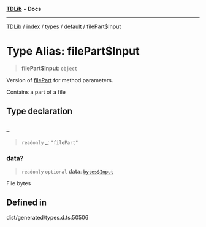 [**TDLib**](../../../../../../README.md) • **Docs**

***

[TDLib](../../../../../../modules.md) / [index](../../../../../README.md) / [types](../../../README.md) / [default](../README.md) / filePart$Input

# Type Alias: filePart$Input

> **filePart$Input**: `object`

Version of [filePart](filePart.md) for method parameters.

Contains a part of a file

## Type declaration

### \_

> `readonly` **\_**: `"filePart"`

### data?

> `readonly` `optional` **data**: [`bytes$Input`](bytes$Input.md)

File bytes

## Defined in

dist/generated/types.d.ts:50506
